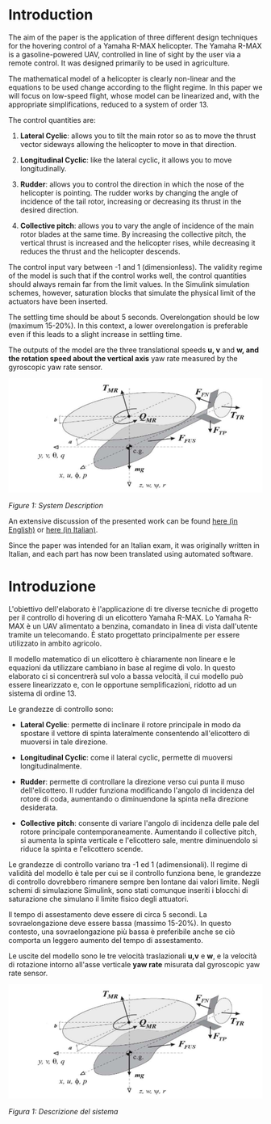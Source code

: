 # Introduction

The aim of the paper is the application of three different design
techniques for the hovering control of a Yamaha R-MAX helicopter. The
Yamaha R-MAX is a gasoline-powered UAV, controlled in line of sight by
the user via a remote control. It was designed primarily to be used in
agriculture.

The mathematical model of a helicopter is clearly non-linear and the
equations to be used change according to the flight regime. In this
paper we will focus on low-speed flight, whose model can be linearized
and, with the appropriate simplifications, reduced to a system of order
13.

The control quantities are:

1.  **Lateral Cyclic**: allows you to tilt the main rotor so as to move
    the thrust vector sideways allowing the helicopter to move in that
    direction.

2.  **Longitudinal Cyclic**: like the lateral cyclic, it allows you to
    move longitudinally.

3.  **Rudder**: allows you to control the direction in which the nose of
    the helicopter is pointing. The rudder works by changing the angle
    of incidence of the tail rotor, increasing or decreasing its thrust
    in the desired direction.

4.  **Collective pitch**: allows you to vary the angle of incidence of
    the main rotor blades at the same time. By increasing the collective
    pitch, the vertical thrust is increased and the helicopter rises,
    while decreasing it reduces the thrust and the helicopter descends.

The control input vary between -1 and 1 (dimensionless). The validity
regime of the model is such that if the control works well, the control
quantities should always remain far from the limit values. In the
Simulink simulation schemes, however, saturation blocks that simulate
the physical limit of the actuators have been inserted.

The settling time should be about 5 seconds. Overelongation should be
low (maximum 15-20%). In this context, a lower overelongation is
preferable even if this leads to a slight increase in settling time.

The outputs of the model are the three translational speeds **u, v** and
**w, and the rotation speed about the vertical axis** yaw rate measured
by the gyroscopic yaw rate sensor.

![](./media/image1.png)

*Figure 1: System Description*

An extensive discussion of the presented work can be found [here (in
English)](https://github.com/valentinomario/Helicopter-Control/blob/main/Helicopter%20Control%20(IT).pdf) or [here (in Italian)](https://github.com/valentinomario/Helicopter-Control/blob/main/Helicopter%20Control%20(IT).pdf).

Since the paper was intended for an
Italian exam, it was originally written in Italian, and each part has
now been translated using automated software.

# Introduzione

L\'obiettivo dell'elaborato è l\'applicazione di tre diverse tecniche di
progetto per il controllo di hovering di un elicottero Yamaha R-MAX. Lo
Yamaha R-MAX è un UAV alimentato a benzina, comandato in linea di vista
dall\'utente tramite un telecomando. È stato progettato principalmente
per essere utilizzato in ambito agricolo.

Il modello matematico di un elicottero è chiaramente non lineare e le
equazioni da utilizzare cambiano in base al regime di volo. In questo
elaborato ci si concentrerà sul volo a bassa velocità, il cui modello
può essere linearizzato e, con le opportune semplificazioni, ridotto ad
un sistema di ordine 13.

Le grandezze di controllo sono:

-   **Lateral Cyclic**: permette di inclinare il rotore principale in
    modo da spostare il vettore di spinta lateralmente consentendo
    all\'elicottero di muoversi in tale direzione.

-   **Longitudinal Cyclic**: come il lateral cyclic, permette di
    muoversi longitudinalmente.

-   **Rudder**: permette di controllare la direzione verso cui punta il
    muso dell\'elicottero. Il rudder funziona modificando l\'angolo di
    incidenza del rotore di coda, aumentando o diminuendone la spinta
    nella direzione desiderata.

-   **Collective** **pitch**: consente di variare l\'angolo di incidenza
    delle pale del rotore principale contemporaneamente. Aumentando il
    collective pitch, si aumenta la spinta verticale e l\'elicottero
    sale, mentre diminuendolo si riduce la spinta e l\'elicottero
    scende.

Le grandezze di controllo variano tra -1 ed 1 (adimensionali). Il regime
di validità del modello è tale per cui se il controllo funziona bene, le
grandezze di controllo dovrebbero rimanere sempre ben lontane dai valori
limite. Negli schemi di simulazione Simulink, sono stati comunque
inseriti i blocchi di saturazione che simulano il limite fisico degli
attuatori.

Il tempo di assestamento deve essere di circa 5 secondi. La
sovraelongazione deve essere bassa (massimo 15-20%). In questo contesto,
una sovraelongazione più bassa è preferibile anche se ciò comporta un
leggero aumento del tempo di assestamento.

Le uscite del modello sono le tre velocità traslazionali **u,v** e
**w**, e la velocità di rotazione intorno all\'asse verticale **yaw
rate** misurata dal gyroscopic yaw rate sensor.

![](./media/image1.png)

*Figura 1: Descrizione del sistema*
